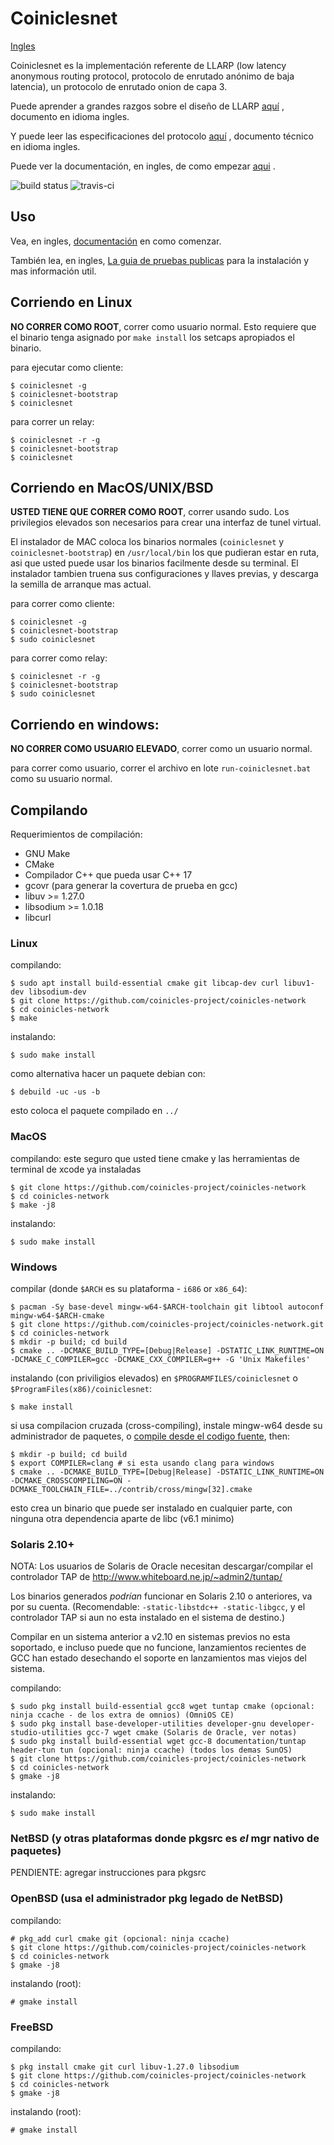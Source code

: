 # Coiniclesnet

[Ingles](readme.md)

Coiniclesnet es la implementación referente de LLARP (low latency anonymous routing protocol, protocolo de enrutado anónimo de baja latencia), un protocolo de enrutado onion de capa 3.

Puede aprender a grandes razgos sobre el diseño de LLARP [aquí](docs/high-level.txt) , documento en idioma ingles.

Y puede leer las especificaciones del protocolo [aquí](docs/proto_v0.txt) , documento técnico en idioma ingles.

Puede ver la documentación, en ingles, de como empezar [aqui](https://coinicles-project.github.io/coinicles-docs/Coiniclesnet/CoiniclesnetOverview/) .

![build status](https://gitlab.com/coiniclesproject/coinicles-network/badges/master/pipeline.svg "build status")
![travis-ci](https://travis-ci.org/coinicles-project/coinicles-network.svg?branch=master "ci status")

## Uso

Vea, en ingles, [documentación](https://coinicles-project.github.io/coinicles-docs/Coiniclesnet/CoiniclesnetOverview/) en como comenzar.

También lea, en ingles, [La guia de pruebas publicas](https://coiniclesdocs.com/Coiniclesnet/Guides/PublicTestingGuide/#1-coiniclesnet-installation) para la instalación y mas información util.

## Corriendo en Linux

**NO CORRER COMO ROOT**, correr como usuario normal. Esto requiere que el binario tenga asignado por `make install` los setcaps apropiados el binario.

para ejecutar como cliente:

    $ coiniclesnet -g
    $ coiniclesnet-bootstrap
    $ coiniclesnet

para correr un relay:

    $ coiniclesnet -r -g
    $ coiniclesnet-bootstrap
    $ coiniclesnet

## Corriendo en MacOS/UNIX/BSD

**USTED TIENE QUE CORRER COMO ROOT**, correr usando sudo. Los privilegios elevados son necesarios para crear una interfaz de tunel virtual.

El instalador de MAC coloca los binarios normales (`coiniclesnet` y `coiniclesnet-bootstrap`) en `/usr/local/bin` los que pudieran estar en ruta, asi que usted puede usar los binarios facilmente desde su terminal. El instalador tambien truena sus configuraciones y llaves previas, y descarga la semilla de arranque mas actual.

para correr como cliente:

    $ coiniclesnet -g
    $ coiniclesnet-bootstrap
    $ sudo coiniclesnet

para correr como relay:

    $ coiniclesnet -r -g
    $ coiniclesnet-bootstrap
    $ sudo coiniclesnet


## Corriendo en windows:

**NO CORRER COMO USUARIO ELEVADO**, correr como un usuario normal.

para correr como usuario, correr el archivo en lote `run-coiniclesnet.bat` como su usuario normal.


## Compilando

Requerimientos de compilación:

* GNU Make
* CMake
* Compilador C++ que pueda usar C++ 17 
* gcovr (para generar la covertura de prueba en gcc)
* libuv >= 1.27.0
* libsodium >= 1.0.18
* libcurl

### Linux

compilando:

    $ sudo apt install build-essential cmake git libcap-dev curl libuv1-dev libsodium-dev
    $ git clone https://github.com/coinicles-project/coinicles-network
    $ cd coinicles-network
    $ make 

instalando:

    $ sudo make install


como alternativa hacer un paquete debian con:

    $ debuild -uc -us -b

esto coloca el paquete compilado en `../`

### MacOS

compilando:
    este seguro que usted tiene cmake y las herramientas de terminal de xcode ya instaladas
    
    $ git clone https://github.com/coinicles-project/coinicles-network
    $ cd coinicles-network
    $ make -j8

instalando:

    $ sudo make install

### Windows

compilar (donde `$ARCH` es su plataforma - `i686` or `x86_64`):

    $ pacman -Sy base-devel mingw-w64-$ARCH-toolchain git libtool autoconf mingw-w64-$ARCH-cmake
    $ git clone https://github.com/coinicles-project/coinicles-network.git
    $ cd coinicles-network
    $ mkdir -p build; cd build
    $ cmake .. -DCMAKE_BUILD_TYPE=[Debug|Release] -DSTATIC_LINK_RUNTIME=ON -DCMAKE_C_COMPILER=gcc -DCMAKE_CXX_COMPILER=g++ -G 'Unix Makefiles'

instalando (con priviligios elevados) en `$PROGRAMFILES/coiniclesnet` o `$ProgramFiles(x86)/coiniclesnet`:

    $ make install

si usa compilacion cruzada (cross-compiling), instale mingw-w64 desde su administrador de paquetes, o [compile desde el codigo fuente](https://sourceforge.net/p/mingw-w64/wiki2/Cross%20Win32%20and%20Win64%20compiler/), then:

    $ mkdir -p build; cd build
    $ export COMPILER=clang # si esta usando clang para windows
    $ cmake .. -DCMAKE_BUILD_TYPE=[Debug|Release] -DSTATIC_LINK_RUNTIME=ON -DCMAKE_CROSSCOMPILING=ON -DCMAKE_TOOLCHAIN_FILE=../contrib/cross/mingw[32].cmake

esto crea un binario que puede ser instalado en cualquier parte, con ninguna otra dependencia aparte de libc (v6.1 minimo)

### Solaris 2.10+

NOTA: Los usuarios de Solaris de Oracle necesitan descargar/compilar el controlador TAP de http://www.whiteboard.ne.jp/~admin2/tuntap/

Los binarios generados _podrían_ funcionar en Solaris 2.10 o anteriores, va por su cuenta. (Recomendable: `-static-libstdc++ -static-libgcc`, y el controlador TAP si aun no esta instalado en el sistema de destino.)

Compilar en un sistema anterior a v2.10 en sistemas previos no esta soportado, e incluso puede que no funcione, lanzamientos recientes de GCC han estado desechando el soporte en lanzamientos mas viejos del sistema.

compilando:

    $ sudo pkg install build-essential gcc8 wget tuntap cmake (opcional: ninja ccache - de los extra de omnios) (OmniOS CE)
    $ sudo pkg install base-developer-utilities developer-gnu developer-studio-utilities gcc-7 wget cmake (Solaris de Oracle, ver notas)
    $ sudo pkg install build-essential wget gcc-8 documentation/tuntap header-tun tun (opcional: ninja ccache) (todos los demas SunOS)
    $ git clone https://github.com/coinicles-project/coinicles-network
    $ cd coinicles-network
    $ gmake -j8

instalando:

    $ sudo make install


### NetBSD (y otras plataformas donde pkgsrc es _el_ mgr nativo de paquetes)

PENDIENTE: agregar instrucciones para pkgsrc

### OpenBSD (usa el administrador pkg legado de NetBSD)

compilando:

    # pkg_add curl cmake git (opcional: ninja ccache)
    $ git clone https://github.com/coinicles-project/coinicles-network
    $ cd coinicles-network
    $ gmake -j8

instalando (root):

    # gmake install

### FreeBSD

compilando:

    $ pkg install cmake git curl libuv-1.27.0 libsodium
    $ git clone https://github.com/coinicles-project/coinicles-network
    $ cd coinicles-network
    $ gmake -j8

instalando (root):

    # gmake install
